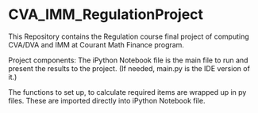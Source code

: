 # CVA_IMM_RegulationProject
This Repository contains the Regulation course final project of computing CVA/DVA and IMM at Courant Math Finance program.

Project components:
The iPython Notebook file is the main file to run and present the results to the project. (If needed, main.py is the IDE version of it.)

The functions to set up, to calculate required items are wrapped up in py files. These are imported directly into iPython Notebook file.
